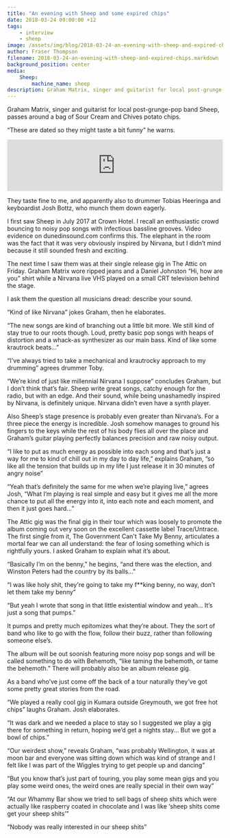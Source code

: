 ```yaml
---
title: "An evening with Sheep and some expired chips"
date: 2018-03-24 09:00:00 +12
tags:
    - interview
    - sheep
image: /assets/img/blog/2018-03-24-an-evening-with-sheep-and-expired-chips/cover.jpg
author: Fraser Thompson
filename: 2018-03-24-an-evening-with-sheep-and-expired-chips.markdown
background_position: center
media:
    Sheep:
        machine_name: sheep
description: Graham Matrix, singer and guitarist for local post-grunge-pop band Sheep, passes around a bag of Sour Cream and Chives potato chips.
---
```


Graham Matrix, singer and guitarist for local post-grunge-pop band Sheep, passes around a bag of Sour Cream and Chives potato chips.

“These are dated so they might taste a bit funny” he warns.

<!-- more -->

<center><iframe style="border: 0; width: 100%; height: 120px;" src="https://bandcamp.com/EmbeddedPlayer/album=3958446571/size=large/bgcol=ffffff/linkcol=0687f5/tracklist=false/artwork=small/transparent=true/" seamless><a href="http://sheepsheeit.bandcamp.com/album/graham-matrix-vs-the-entire-galactic-chaos-empire">Graham Matrix VS The Entire Galactic Chaos Empire by Sheep</a></iframe></center>

They taste fine to me, and apparently also to drummer Tobias Heeringa and keyboardist Josh Bottz, who munch them down eagerly.

I first saw Sheep in July 2017 at Crown Hotel. I recall an enthusiastic crowd bouncing to noisy pop songs with infectious bassline grooves. Video evidence on dunedinsound.com confirms this. The elephant in the room was the fact that it was very obviously inspired by Nirvana, but I didn’t mind because it still sounded fresh and exciting.

The next time I saw them was at their single release gig in The Attic on Friday. Graham Matrix wore ripped jeans and a Daniel Johnston “Hi, how are you” shirt while a Nirvana live VHS played on a small CRT television behind the stage.

I ask them the question all musicians dread: describe your sound.

“Kind of like Nirvana” jokes Graham, then he elaborates.

“The new songs are kind of branching out a little bit more. We still kind of stay true to our roots though. Loud, pretty basic pop songs with heaps of distortion and a whack-as synthesizer as our main bass. Kind of like some krautrock beats...”

“I've always tried to take a mechanical and krautrocky approach to my drumming” agrees drummer Toby.

“We’re kind of just like millennial Nirvana I suppose” concludes Graham, but I don’t think that’s fair. Sheep write great songs, catchy enough for the radio, but with an edge. And their sound, while being unashamedly inspired by Nirvana, is definitely unique. Nirvana didn’t even have a synth player. 

Also Sheep’s stage presence is probably even greater than Nirvana’s. For a three piece the energy is incredible. Josh somehow manages to ground his fingers to the keys while the rest of his body flies all over the place and Graham’s guitar playing perfectly balances precision and raw noisy output.

“I like to put as much energy as possible into each song and that’s just a way for me to kind of chill out in my day to day life,” explains Graham, ”so like all the tension that builds up in my life I just release it in 30 minutes of angry noise”

“Yeah that’s definitely the same for me when we’re playing live,” agrees Josh, “What I’m playing is real simple and easy but it gives me all the more chance to put all the energy into it, into each note and each moment, and then it just goes hard…”

The Attic gig was the final gig in their tour which was loosely to promote the album coming out very soon on the excellent cassette label Trace/Untrace. The first single from it, The Government Can't Take My Benny, articulates a mortal fear we can all understand: the fear of losing something which is rightfully yours. I asked Graham to explain what it’s about.

“Basically I’m on the benny,” he begins, “and there was the election, and Winston Peters had the country by its balls...” 

“I was like holy shit, they're going to take my f**king benny, no way, don’t let them take my benny”

“But yeah I wrote that song in that little existential window and yeah… It’s just a song that pumps.” 

It pumps and pretty much epitomizes what they’re about. They the sort of band who like to go with the flow, follow their buzz, rather than following someone else’s. 

The album will be out soonish featuring more noisy pop songs and will be called something to do with Behemoth, “like taming the behemoth, or tame the behemoth.” There will probably also be an album release gig.

As a band who’ve just come off the back of a tour naturally they’ve got some pretty great stories from the road.

“We played a really cool gig in Kumara outside Greymouth, we got free hot chips” laughs Graham. Josh elaborates.

“It was dark and we needed a place to stay so I suggested we play a gig there for something in return, hoping we’d get a nights stay... But we got a bowl of chips.”

“Our weirdest show,” reveals Graham, “was probably Wellington, it was at moon bar and everyone was sitting down which was kind of strange and I felt like I was part of the Wiggles trying to get people up and dancing”

“But you know that’s just part of touring, you play some mean gigs and you play some weird ones, the weird ones are really special in their own way”

“At our Whammy Bar show we tried to sell bags of sheep shits which were actually like raspberry coated in chocolate and I was like ‘sheep shits come get your sheep shits’”

“Nobody was really interested in our sheep shits”
